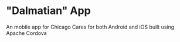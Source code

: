 "Dalmatian" App
=========

An mobile app for Chicago Cares for both Android and iOS built using Apache Cordova
